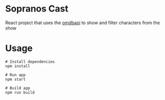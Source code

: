 # Sopranos Cast

React project that uses the [omdbapi](http://www.omdbapi.com/) to show and filter characters from the show

# Usage

```
# Install dependencies
npm install
```

```
# Run app
npm start
```

```
# Build app
npm run build
```
